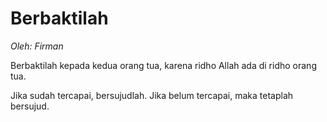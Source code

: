 # Berbaktilah

_Oleh: Firman_

Berbaktilah kepada kedua orang tua, karena ridho Allah ada di ridho orang tua.

Jika sudah tercapai, bersujudlah. Jika belum tercapai, maka tetaplah bersujud.